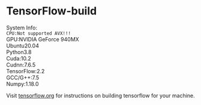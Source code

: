 # TensorFlow-build

System Info:<br>
`CPU:Not supported AVX!!!`<br>
GPU:NVIDIA GeForce 940MX<br>
Ubuntu20.04<br>
Python3.8<br>
Cuda:10.2<br>
Cudnn:7.6.5<br>
TensorFlow:2.2<br>
GCC/G++:7.5<br>
Numpy:1.18.0<br>

Visit [tensorflow.org](https://tensorflow.google.cn/install/source) for instructions on building tensorflow for your machine.
